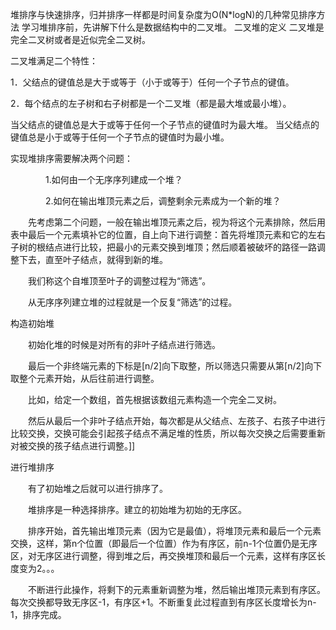 堆排序与快速排序，归并排序一样都是时间复杂度为O(N*logN)的几种常见排序方法
学习堆排序前，先讲解下什么是数据结构中的二叉堆。
二叉堆的定义
二叉堆是完全二叉树或者是近似完全二叉树。

二叉堆满足二个特性：

1．父结点的键值总是大于或等于（小于或等于）任何一个子节点的键值。

2．每个结点的左子树和右子树都是一个二叉堆（都是最大堆或最小堆）。

当父结点的键值总是大于或等于任何一个子节点的键值时为最大堆。
当父结点的键值总是小于或等于任何一个子节点的键值时为最小堆。

实现堆排序需要解决两个问题：

　　　　1.如何由一个无序序列建成一个堆？

　　　　2.如何在输出堆顶元素之后，调整剩余元素成为一个新的堆？

 

　　先考虑第二个问题，一般在输出堆顶元素之后，视为将这个元素排除，然后用表中最后一个元素填补它的位置，自上向下进行调整：首先将堆顶元素和它的左右子树的根结点进行比较，把最小的元素交换到堆顶；然后顺着被破坏的路径一路调整下去，直至叶子结点，就得到新的堆。

　　我们称这个自堆顶至叶子的调整过程为“筛选”。

　　从无序序列建立堆的过程就是一个反复“筛选”的过程。

构造初始堆

　　初始化堆的时候是对所有的非叶子结点进行筛选。

　　最后一个非终端元素的下标是[n/2]向下取整，所以筛选只需要从第[n/2]向下取整个元素开始，从后往前进行调整。

　　比如，给定一个数组，首先根据该数组元素构造一个完全二叉树。

　　然后从最后一个非叶子结点开始，每次都是从父结点、左孩子、右孩子中进行比较交换，交换可能会引起孩子结点不满足堆的性质，所以每次交换之后需要重新对被交换的孩子结点进行调整。]]


进行堆排序

　　有了初始堆之后就可以进行排序了。

　　堆排序是一种选择排序。建立的初始堆为初始的无序区。

　　排序开始，首先输出堆顶元素（因为它是最值），将堆顶元素和最后一个元素交换，这样，第n个位置（即最后一个位置）作为有序区，前n-1个位置仍是无序区，对无序区进行调整，得到堆之后，再交换堆顶和最后一个元素，这样有序区长度变为2。。。

　　不断进行此操作，将剩下的元素重新调整为堆，然后输出堆顶元素到有序区。每次交换都导致无序区-1，有序区+1。不断重复此过程直到有序区长度增长为n-1，排序完成。
